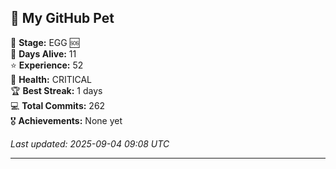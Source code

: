 ## 🐾 My GitHub Pet

🥚 **Stage:** EGG 🆘  
📅 **Days Alive:** 11  
⭐ **Experience:** 52  
💓 **Health:** CRITICAL  
🏆 **Best Streak:** 1 days  
💻 **Total Commits:** 262  
🎖️ **Achievements:** None yet  

*Last updated: 2025-09-04 09:08 UTC*

---
